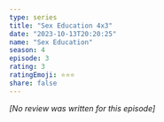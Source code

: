 ```yaml
---
type: series
title: "Sex Education 4x3"
date: "2023-10-13T20:20:25"
name: "Sex Education"
season: 4
episode: 3
rating: 3
ratingEmoji: ⭐️⭐️⭐️
share: false
---
```


*[No review was written for this episode]*
